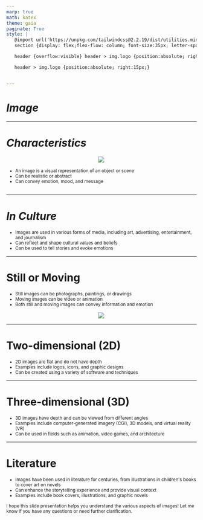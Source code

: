 ```yaml
---
marp: true
math: katex
theme: gaia
paginate: True
style: |
   @import url('https://unpkg.com/tailwindcss@2.2.19/dist/utilities.min.css');
   section {display: flex;flex-flow: column; font-size:35px; letter-spacing:1.4px;}

   header {overflow:visible} header > img.logo {position:absolute; right:15px;}

   header > img.logo {position:absolute; right:15px;}


---
```

<!-- backgroundColor: white -->
<!-- _class: lead -->

 # _Image_

---
<style scoped>p,li {font-size:0.84em}</style>

 # _Characteristics_
<div style='flex:1 1 auto; min-height:0;' class="grid grid-cols-8 gap-4">
<div style='display:flex; flex-flow:column; min-height:0;' class="col-span-4">

<div style="display: flex; flex: 1 1 auto; flex-flow: row; min-height: 0"><div style="display: flex; flex: 1 1 auto; justify-content: center;min-height:0;min-width:0; margin-bottom:0.1em;;margin-right:0.15em">
<img style='object-fit: contain; max-height:100%; max-width:100%; background-color: rgba(0,0,0,0);' src='https://upload.wikimedia.org/wikipedia/commons/thumb/a/a8/TEIDE.JPG/220px-TEIDE.JPG'/>
</div>
</div>

</div>

<div style='display:flex; flex-flow:column; min-height:0;' class="col-span-4">

- An image is a visual representation of an object or scene
- Can be realistic or abstract
- Can convey emotion, mood, and message
</div>

</div>


---
<style scoped>p,li {font-size:0.88em}</style>

 # _In Culture_
- Images are used in various forms of media, including art, advertising, entertainment, and journalism
- Can reflect and shape cultural values and beliefs
- Can be used to tell stories and evoke emotions


---
<style scoped>p,li {font-size:0.84em}</style>

 # **Still or Moving**
- Still images can be photographs, paintings, or drawings
- Moving images can be video or animation
- Both still and moving images can convey information and emotion
<div style="display: flex; flex: 1 1 auto; flex-flow: row; min-height: 0"><div style="display: flex; flex: 1 1 auto; justify-content: center;min-height:0;min-width:0; margin-bottom:0.1em;;margin-right:0.15em">
<img style='object-fit: contain; max-height:100%; max-width:100%; background-color: rgba(0,0,0,0);' src='https://upload.wikimedia.org/wikipedia/commons/thumb/b/b6/Pencil_drawing_of_a_girl_in_ecstasy.jpg/220px-Pencil_drawing_of_a_girl_in_ecstasy.jpg'/>
</div>
</div>


---
<style scoped>p,li {font-size:0.88em}</style>

 # Two-dimensional (2D)
- 2D images are flat and do not have depth
- Examples include logos, icons, and graphic designs
- Can be created using a variety of software and techniques


---
<style scoped>p,li {font-size:0.88em}</style>

 # **Three-dimensional (3D)**

- 3D images have depth and can be viewed from different angles
- Examples include computer-generated imagery (CGI), 3D models, and virtual reality (VR)
- Can be used in fields such as animation, video games, and architecture

---
<style scoped>p,li {font-size:0.84em}</style>

 # **Literature**

- Images have been used in literature for centuries, from illustrations in children's books to cover art on novels
- Can enhance the storytelling experience and provide visual context
- Examples include book covers, illustrations, and graphic novels

I hope this slide presentation helps you understand the various aspects of images! Let me know if you have any questions or need further clarification.